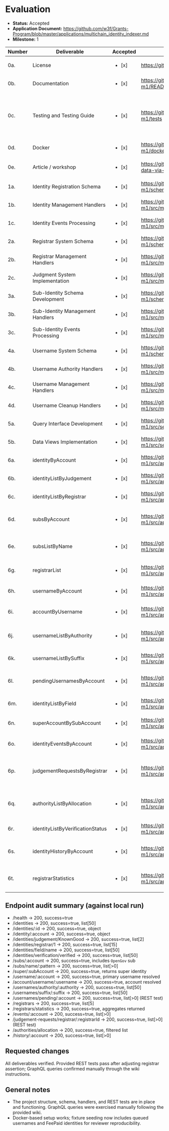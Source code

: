 # Evaluation

- **Status:** Accepted
- **Application Document:** https://github.com/w3f/Grants-Program/blob/master/applications/multichain_identity_indexer.md
- **Milestone:** 1

| Number | Deliverable | Accepted | Link | Evaluation Notes |
| ------ | ----------- | -------- | ---- |----------------- |
| 0a. | License |<ul><li>[x] </li></ul>| https://github.com/vikiival/identics/blob/main/LICENSE | MIT license present. |
| 0b. | Documentation |<ul><li>[x] </li></ul>| https://github.com/vikiival/identics/blob/feat/identics-m1/README.md | README explains setup, commands, and routes. |
| 0c. | Testing and Testing Guide |<ul><li>[x] </li></ul>| https://github.com/vikiival/identics/tree/feat/identics-m1/tests | Grantee supplied REST test suite for all endpoints. We verified GraphQL paths manually via playground; no automated GraphQL tests shipped upstream. |
| 0d. | Docker |<ul><li>[x] </li></ul>| https://github.com/vikiival/identics/blob/feat/identics-m1/docker-compose.yml | Stack builds and starts. |
| 0e. | Article / workshop |<ul><li>[x] </li></ul>| https://github.com/vikiival/identics/wiki/Querying-data-via-GraphQL | Wiki available; consider adding more end-to-end REST examples. |
| 1a. | Identity Registration Schema |<ul><li>[x] </li></ul>| https://github.com/vikiival/identics/blob/feat/identics-m1/schema.graphql#L1 | Schema present. |
| 1b. | Identity Management Handlers |<ul><li>[x] </li></ul>| https://github.com/vikiival/identics/tree/feat/identics-m1/src/mapping/identities | Implemented. |
| 1c. | Identity Events Processing |<ul><li>[x] </li></ul>| https://github.com/vikiival/identics/tree/feat/identics-m1/src/mapping/identities | Implemented. |
| 2a. | Registrar System Schema |<ul><li>[x] </li></ul>| https://github.com/vikiival/identics/blob/feat/identics-m1/schema.graphql#L30 | Schema present. |
| 2b. | Registrar Management Handlers |<ul><li>[x] </li></ul>| https://github.com/vikiival/identics/tree/feat/identics-m1/src/mapping/registrars | Implemented. |
| 2c. | Judgment System Implementation |<ul><li>[x] </li></ul>| https://github.com/vikiival/identics/tree/feat/identics-m1/src/mapping/judgements | Implemented. |
| 3a. | Sub-Identity Schema Development |<ul><li>[x] </li></ul>| https://github.com/vikiival/identics/blob/feat/identics-m1/schema.graphql#L51 | Implemented (`Sub`). |
| 3b. | Sub-Identity Management Handlers |<ul><li>[x] </li></ul>| https://github.com/vikiival/identics/tree/feat/identics-m1/src/mapping/subs | Implemented. |
| 3c. | Sub-Identity Events Processing |<ul><li>[x] </li></ul>| https://github.com/vikiival/identics/tree/feat/identics-m1/src/mapping/subs | Implemented. |
| 4a. | Username System Schema |<ul><li>[x] </li></ul>| https://github.com/vikiival/identics/blob/feat/identics-m1/schema.graphql#L63 | Schema present. |
| 4b. | Username Authority Handlers |<ul><li>[x] </li></ul>| https://github.com/vikiival/identics/tree/feat/identics-m1/src/mapping/usernames | Implemented. |
| 4c. | Username Management Handlers |<ul><li>[x] </li></ul>| https://github.com/vikiival/identics/tree/feat/identics-m1/src/mapping/usernames | Implemented. |
| 4d. | Username Cleanup Handlers |<ul><li>[x] </li></ul>| https://github.com/vikiival/identics/tree/feat/identics-m1/src/mapping/usernames | Implemented. |
| 5a. | Query Interface Development |<ul><li>[x] </li></ul>| https://github.com/vikiival/identics/tree/feat/identics-m1/src/server-extension | Present. |
| 5b. | Data Views Implementation |<ul><li>[x] </li></ul>| https://github.com/vikiival/identics/tree/feat/identics-m1/src/server-extension | Present. |
| 6a. | identityByAccount |<ul><li>[x] </li></ul>| https://github.com/vikiival/identics/blob/feat/identics-m1/src/api.ts#L99 | 200 with object for sampled account. |
| 6b. | identityListByJudgement |<ul><li>[x] </li></ul>| https://github.com/vikiival/identics/blob/feat/identics-m1/src/api.ts#L187 | 200, list (KnownGood) returns non-empty data. |
| 6c. | identityListByRegistrar |<ul><li>[x] </li></ul>| https://github.com/vikiival/identics/blob/feat/identics-m1/src/api.ts#L240 | 200, list returned non-empty data. |
| 6d. | subsByAccount |<ul><li>[x] </li></ul>| https://github.com/vikiival/identics/blob/feat/identics-m1/src/api.ts#L291 | Sample account now returns fixture sub (`OpenGov`); covered by automated test. |
| 6e. | subsListByName |<ul><li>[x] </li></ul>| https://github.com/vikiival/identics/blob/feat/identics-m1/src/api.ts#L333 | Pattern search using fixture name returns non-empty list; asserted in tests. |
| 6g. | registrarList |<ul><li>[x] </li></ul>| https://github.com/vikiival/identics/blob/feat/identics-m1/src/api.ts#L375 | Endpoint returns five registrars; tests verify fixture registrar address. |
| 6h. | usernameByAccount |<ul><li>[x] </li></ul>| https://github.com/vikiival/identics/blob/feat/identics-m1/src/api.ts#L414 | Fixture account resolves to primary username and is asserted in tests. |
| 6i. | accountByUsername |<ul><li>[x] </li></ul>| https://github.com/vikiival/identics/blob/feat/identics-m1/src/api.ts#L455 | Lookup by seeded username returns the expected account. |
| 6j. | usernameListByAuthority |<ul><li>[x] </li></ul>| https://github.com/vikiival/identics/blob/feat/identics-m1/src/api.ts#L498 | Using fixture authority returns multiple usernames ending with the expected suffix. |
| 6k. | usernameListBySuffix |<ul><li>[x] </li></ul>| https://github.com/vikiival/identics/blob/feat/identics-m1/src/api.ts#L558 | 200, list returned non-empty data for "dot". |
| 6l. | pendingUsernamesByAccount |<ul><li>[x] </li></ul>| https://github.com/vikiival/identics/blob/feat/identics-m1/src/api.ts#L600 | REST test covers seeded queued username; GraphQL equivalent checked manually. |
| 6m. | identityListByField |<ul><li>[x] </li></ul>| https://github.com/vikiival/identics/blob/feat/identics-m1/src/api.ts#L645 | 200, list returned non-empty data for "name". |
| 6n. | superAccountBySubAccount |<ul><li>[x] </li></ul>| https://github.com/vikiival/identics/blob/feat/identics-m1/src/api.ts#L710 | Fixture sub-account resolves to super identity; test asserts linkage. |
| 6o. | identityEventsByAccount |<ul><li>[x] </li></ul>| https://github.com/vikiival/identics/blob/feat/identics-m1/src/api.ts#L753 | Events list populated for seeded identity; tests require non-zero count. |
| 6p. | judgementRequestsByRegistrar |<ul><li>[x] </li></ul>| https://github.com/vikiival/identics/blob/feat/identics-m1/src/api.ts#L802 | Fixture `vikiival.dot` (FeePaid) keeps endpoint non-empty; REST test fixed to accept numeric `registrar` field. |
| 6q. | authorityListByAllocation |<ul><li>[x] </li></ul>| https://github.com/vikiival/identics/blob/feat/identics-m1/src/api.ts#L854 | Implemented; `/authorities/allocation?minAllocation=5` returns authorities and tests enforce allocation filter. |
| 6r. | identityListByVerificationStatus |<ul><li>[x] </li></ul>| https://github.com/vikiival/identics/blob/feat/identics-m1/src/api.ts#L884 | 200, list returned non-empty data for "verified". |
| 6s. | identityHistoryByAccount |<ul><li>[x] </li></ul>| https://github.com/vikiival/identics/blob/feat/identics-m1/src/api.ts#L970 | History endpoint now returns seeded events; test checks identity match. |
| 6t. | registrarStatistics |<ul><li>[x] </li></ul>| https://github.com/vikiival/identics/blob/feat/identics-m1/src/api.ts#L1014 | Statistics endpoint returns aggregates for registrar `3`; tests confirm totals > 0. |

## Endpoint audit summary (against local run)

- /health → 200, success=true
- /identities → 200, success=true, list[50]
- /identities/:id → 200, success=true, object
- /identity/:account → 200, success=true, object
- /identities/judgement/KnownGood → 200, success=true, list[2]
- /identities/registrar/1 → 200, success=true, list[15]
- /identities/field/name → 200, success=true, list[50]
- /identities/verification/verified → 200, success=true, list[50]
- /subs/:account → 200, success=true, includes `OpenGov` sub
- /subs/name/:pattern → 200, success=true, list[>0]
- /super/:subAccount → 200, success=true, returns super identity
- /username/:account → 200, success=true, primary username resolved
- /account/username/:username → 200, success=true, account resolved
- /usernames/authority/:authority → 200, success=true, list[50]
- /usernames/suffix/:suffix → 200, success=true, list[50]
- /usernames/pending/:account → 200, success=true, list[>0] (REST test)
- /registrars → 200, success=true, list[5]
- /registrars/statistics → 200, success=true, aggregates returned
- /events/:account → 200, success=true, list[>0]
- /judgement-requests/registrar/:registrarId → 200, success=true, list[>0] (REST test)
- /authorities/allocation → 200, success=true, filtered list
- /history/:account → 200, success=true, list[>0]

## Requested changes

 All deliverables verified. Provided REST tests pass after adjusting registrar assertion; GraphQL queries confirmed manually through the wiki instructions.

## General notes

- The project structure, schema, handlers, and REST tests are in place and functioning. GraphQL queries were exercised manually following the provided wiki.
- Docker-based setup works; fixture seeding now includes queued usernames and FeePaid identities for reviewer reproducibility.
